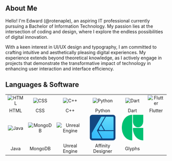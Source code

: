## About Me
Hello! I'm Edward (@rotenaple), an aspiring IT professional currently pursuing a Bachelor of Information Technology. My passion lies at the intersection of coding and design, where I explore the endless possibilities of digital innovation.

With a keen interest in UI/UX design and typography, I am committed to crafting intuitive and aesthetically pleasing digital experiences. My experience extends beyond theoretical knowledge, as I actively engage in projects that demonstrate the transformative impact of technology in enhancing user interaction and interface efficiency.

## Languages & Software
|||||||
|:-------------:|:-----------:|:-----------:|:-----------------:|:-------------:|:-------------:|
|<img src="https://cdn.jsdelivr.net/gh/devicons/devicon/icons/html5/html5-original.svg" alt="HTML" width="80" height="80"/>| <img src="https://cdn.jsdelivr.net/gh/devicons/devicon/icons/css3/css3-original.svg" alt="CSS" width="80" height="80"/> | <img src="https://cdn.jsdelivr.net/gh/devicons/devicon/icons/cplusplus/cplusplus-original.svg" alt="C++" width="80" height="80"/> | <img src="https://cdn.jsdelivr.net/gh/devicons/devicon/icons/python/python-original.svg" alt="Python" width="80" height="80"/> | <img src="https://cdn.jsdelivr.net/gh/devicons/devicon/icons/dart/dart-original.svg" alt="Dart" width="80" height="80"/> | <img src="https://cdn.jsdelivr.net/gh/devicons/devicon/icons/flutter/flutter-original.svg" alt="Flutter" width="80" height="80"/> |
| HTML | CSS | C++ | Python | Dart | Flutter |
|<img src="https://cdn.jsdelivr.net/gh/devicons/devicon/icons/java/java-original.svg" alt="Java" width="80" height="80"/>| <img src="https://cdn.jsdelivr.net/gh/devicons/devicon/icons/mongodb/mongodb-original.svg" alt="MongoDB" width="80" height="80"/> | <img src="https://cdn.jsdelivr.net/gh/devicons/devicon/icons/unrealengine/unrealengine-original.svg" alt="Unreal Engine" width="80" height="80"/> | <img src="img/afdesigner.svg" alt="Affinity Designer" width="80" height="80"/> | <img src="img/glyphs.svg" alt="Glyphs" width="80" height="80"/> |
| Java | MongoDB | Unreal Engine | Affinity Designer | Glyphs |
